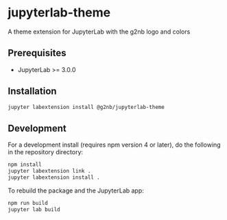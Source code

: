 # jupyterlab-theme

A theme extension for JupyterLab with the g2nb logo and colors

## Prerequisites

* JupyterLab >= 3.0.0

## Installation

```bash
jupyter labextension install @g2nb/jupyterlab-theme
```

## Development

For a development install (requires npm version 4 or later), do the following in the repository directory:

```bash
npm install
jupyter labextension link .
jupyter labextension install .
```

To rebuild the package and the JupyterLab app:

```bash
npm run build
jupyter lab build
```
